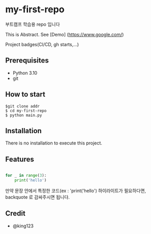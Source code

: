 # my-first-repo

부트캠프 학습용 repo 입니다

This is Abstract. See [Demo] (https://www.google.com/)

Project badges(Cl/CD, gh starts,...)

## Prerequisites

- Python 3.10
- git

## How to start


```shell
$git clone addr
$ cd my-first-repo
$ python main.py

```

## Installation

There is no installation to execute this project.


## Features

```python

for _ in range(3):
    print('hello')
```
만약 문장 안에서 특정한 코드(ex : 'print('hello') 하이라이트가 필요하다면, backquote 로 감싸주시면 됩니다.

## Credit
- @king123

